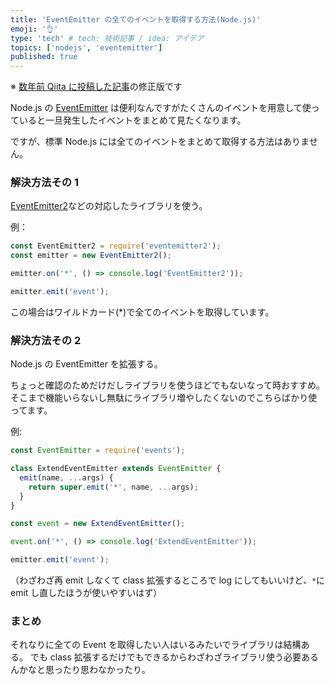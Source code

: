```yaml
---
title: 'EventEmitter の全てのイベントを取得する方法(Node.js)'
emoji: '👌'
type: 'tech' # tech: 技術記事 / idea: アイデア
topics: ['nodejs', 'eventemitter']
published: true
---
```


※ [数年前 Qiita に投稿した記事](https://qiita.com/mouse_484/items/a2f0b82a8f02dcf42404)の修正版です

Node.js の [EventEmitter](https://nodejs.org/api/events.html) は便利なんですがたくさんのイベントを用意して使っていると一旦発生したイベントをまとめて見たくなります。

ですが、標準 Node.js には全てのイベントをまとめて取得する方法はありません。

### 解決方法その 1

[EventEmitter2](https://github.com/EventEmitter2/EventEmitter2)などの対応したライブラリを使う。

例：

```js
const EventEmitter2 = require('eventemitter2');
const emitter = new EventEmitter2();

emitter.on('*', () => console.log('EventEmitter2'));

emitter.emit('event');
```

この場合はワイルドカード(\*)で全てのイベントを取得しています。

### 解決方法その 2

Node.js の EventEmitter を拡張する。

ちょっと確認のためだけだしライブラリを使うほどでもないなって時おすすめ。
そこまで機能いらないし無駄にライブラリ増やしたくないのでこちらばかり使ってます。

例:

```js
const EventEmitter = require('events');

class ExtendEventEmitter extends EventEmitter {
  emit(name, ...args) {
    return super.emit('*', name, ...args);
  }
}

const event = new ExtendEventEmitter();

event.on('*', () => console.log('ExtendEventEmitter'));

emitter.emit('event');
```

（わざわざ再 emit しなくて class 拡張するところで log にしてもいいけど、`*`に emit し直したほうが使いやすいはず）

### まとめ

それなりに全ての Event を取得したい人はいるみたいでライブラリは結構ある。
でも class 拡張するだけでもできるからわざわざライブラリ使う必要あるんかなと思ったり思わなかったり。
